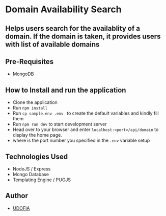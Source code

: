 # Domain Availability Search

## Helps users search for the availablity of a domain. If the domain is taken, it provides users with list of available domains

## Pre-Requisites

- MongoDB

## How to Install and run the application

- Clone the application
- Run `npm install`
- Run `cp sample.env .env ` to create the default variables and kindly fill them
- Run `npm run dev` to start development server
- Head over to your browser and enter `localhost:<port>/api/domain` to display the home page.
- where <port> is the port number you specified in the `.env` variable setup

## Technologies Used

- NodeJS / Express
- Mongo Database
- Templating Engine / PUGJS

## Author

- [UDOFIA](https://github.com/udofia2)
